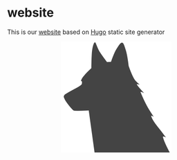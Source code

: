 # website
This is our [website](https://3d-wolf.com/) based on [Hugo](https://gohugo.io/) static site generator
<div align="center">
    <img src="static/images/logos/wolf_theme.svg" width="256px" height="256px"/>
</div>
